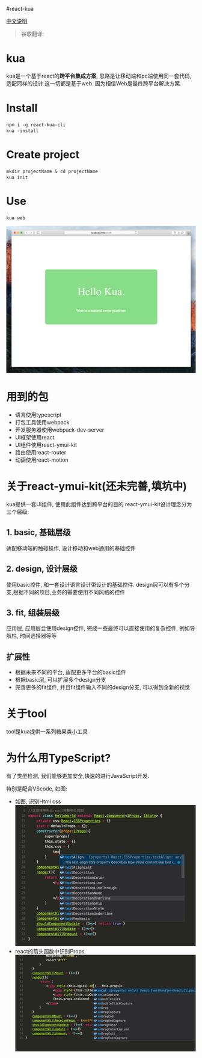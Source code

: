#react-kua

[中文说明](./README_zh-CN.md)

> 谷歌翻译:

# kua
kua是一个基于react的**跨平台集成方案**, 思路是让移动端和pc端使用同一套代码, 适配同样的设计.这一切都是基于web.
因为相信Web是最终跨平台解决方案.

# Install
```
npm i -g react-kua-cli
kua -install
```

# Create project
```
mkdir projectName & cd projectName
kua init
```

# Use
```
kua web
```

![](markdownImage/2017-01-31-17-02-39.png)

# 用到的包
- 语言使用typescript
- 打包工具使用webpack
- 开发服务器使用webpack-dev-server
- UI框架使用react
- UI组件使用react-ymui-kit
- 路由使用react-router
- 动画使用react-motion

# 关于react-ymui-kit(还未完善,填坑中)
kua提供一套UI组件, 使用此组件达到跨平台的目的
react-ymui-kit设计理念分为三个层级:

## 1. basic, 基础层级
适配移动端的触碰操作, 设计移动和web通用的基础控件

## 2. design, 设计层级
使用basic控件, 和一套设计语言设计带设计的基础控件.
design层可以有多个分支,根据不同的项目,业务的需要使用不同风格的控件

## 3. fit, 组装层级
应用层, 应用层会使用design控件, 完成一些最终可以直接使用的复杂控件, 例如导航栏, 时间选择器等等

## 扩展性
- 根据未来不同的平台, 适配更多平台的basic组件
- 根据basic层, 可以扩展多个design分支
- 完善更多的fit组件, 并且fit组件输入不同的design分支, 可以得到全新的视觉

# 关于tool
tool是kua提供一系列糖果类小工具

# 为什么用TypeScript?
有了类型检测, 我们能够更加安全,快速的进行JavaScript开发.

特别是配合VScode, 如图:

- 如图, 识别Html css
![如图, 识别Html css](markdownImage/2017-01-31-16-20-31.png)
- react的箭头函数中识别Props
![react的标签中识别Props](markdownImage/2017-01-31-16-45-58.png)
